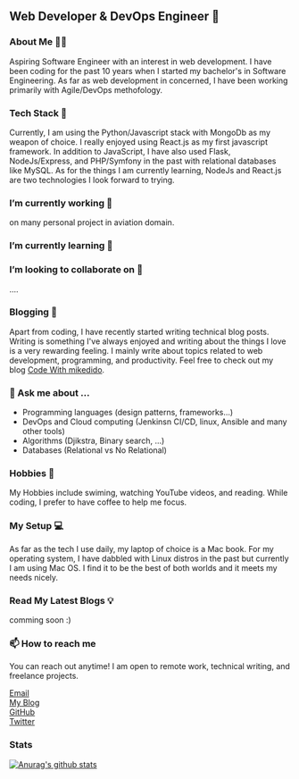 ## Web Developer & DevOps Engineer 👋

### About Me 👨‍💻

Aspiring Software Engineer with an interest in web development. I have been coding for the past 10 years when I started my bachelor's in Software Engineering. As far as web development in concerned, I have been working primarily with Agile/DevOps methofology.

### Tech Stack 🧱

Currently, I am using the Python/Javascript stack with MongoDb as my weapon of choice. I really enjoyed using React.js as my first javascript framework. In addition to JavaScript, I have also used Flask, NodeJs/Express, and PHP/Symfony in the past with relational databases like MySQL. As for the things I am currently learning, NodeJs and React.js are two technologies I look forward to trying.

### I’m currently working 🔭

on many personal project in aviation domain.

### I’m currently learning 🌱 

### I’m looking to collaborate on 👯

....

### Blogging 📜

Apart from coding, I have recently started writing technical blog posts. Writing is something I've always enjoyed and writing about the things I love is a very rewarding feeling. I mainly write about topics related to web development, programming, and productivity. Feel free to check out my blog [Code With mikedido](https://mikedido.github.io/).

### 💬 Ask me about ...

* Programming languages (design patterns, frameworks...)
* DevOps and Cloud computing (Jenkinsn CI/CD, linux, Ansible and many other tools)
* Algorithms (Djikstra, Binary search, ...)
* Databases (Relational vs No Relational)

### Hobbies 🐧

My Hobbies include swiming, watching YouTube videos, and reading. While coding, I prefer to have coffee to help me focus.

### My Setup 💻

As far as the tech I use daily, my laptop of choice is a Mac book. For my operating system, I have dabbled with Linux distros in the past but currently I am using Mac OS. I find it to be the best of both worlds and it meets my needs nicely.

### Read My Latest Blogs 💡

comming soon :)

### 📫 How to reach me

You can reach out anytime! I am open to remote work, technical writing, and freelance projects.

<a href="mailto:mahdi.gueffaz@gmail.com">Email</a><br/>
[My Blog](https://mikedido.github.io/)<br/>
[GitHub](https://github.com/mikedido)<br/>
[Twitter](https://twitter.com/gueffazm)<br/>

### Stats

[![Anurag's github stats](https://github-readme-stats.vercel.app/api?username=mikedido)](https://github.com/anuraghazra/github-readme-stats)

